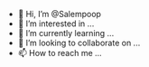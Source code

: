 - 👋 Hi, I’m @Salempoop
- 👀 I’m interested in ...
- 🌱 I’m currently learning ...
- 💞️ I’m looking to collaborate on ...
- 📫 How to reach me ...

<!---
Salempoop/Salempoop is a ✨ special ✨ repository because its `README.md` (this file) appears on your GitHub profile.
You can click the Preview link to take a look at your changes.
--->
